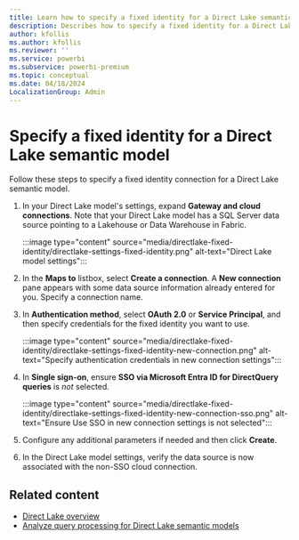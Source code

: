 ```yaml
---
title: Learn how to specify a fixed identity for a Direct Lake semantic model in Power BI and Microsoft Fabric
description: Describes how to specify a fixed identity for a Direct Lake semantic model in Power BI and Microsoft Fabric.
author: kfollis
ms.author: kfollis
ms.reviewer: ''
ms.service: powerbi
ms.subservice: powerbi-premium
ms.topic: conceptual
ms.date: 04/18/2024
LocalizationGroup: Admin
---
```


# Specify a fixed identity for a Direct Lake semantic model

Follow these steps to specify a fixed identity connection for a Direct Lake semantic model.

1. In your Direct Lake model's settings, expand **Gateway and cloud connections**. Note that your Direct Lake model has a SQL Server data source pointing to a Lakehouse or Data Warehouse in Fabric.

    :::image type="content" source="media/directlake-fixed-identity/directlake-settings-fixed-identity.png" alt-text="Direct Lake model settings":::

1. In the **Maps to** listbox, select **Create a connection**. A **New connection** pane appears with some data source information already entered for you. Specify a connection name.

1. In **Authentication method**, select **OAuth 2.0** or **Service Principal**,  and then specify credentials for the fixed identity you want to use.

    :::image type="content" source="media/directlake-fixed-identity/directlake-settings-fixed-identity-new-connection.png" alt-text="Specify authentication credentials in new connection settings":::

1. In **Single sign-on**, ensure **SSO via Microsoft Entra ID for DirectQuery queries** is *not* selected.

    :::image type="content" source="media/directlake-fixed-identity/directlake-settings-fixed-identity-new-connection-sso.png" alt-text="Ensure Use SSO in new connection settings is not selected":::

1. Configure any additional parameters if needed and then click **Create**.

1. In the Direct Lake model settings, verify the data source is now associated with the non-SSO cloud connection.

## Related content

- [Direct Lake overview](directlake-overview.md)  
- [Analyze query processing for Direct Lake semantic models](directlake-analyze-qp.md)  
